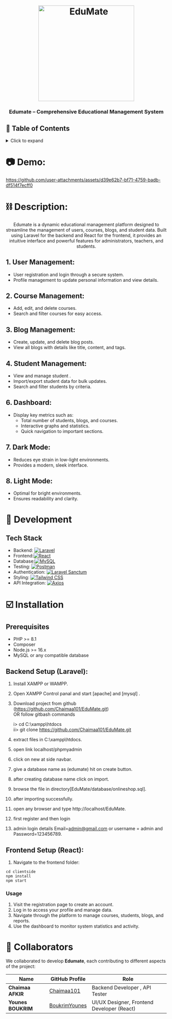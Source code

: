 <h1 align="center">
	<img
		width="300"
		alt="EduMate"
		src="https://github.com/Chaimaa101/EduMate/blob/master/clientside/public/img/logo.jpg?raw=true">
</h1>

<h3 align="center">
	Edumate – Comprehensive Educational Management System
</h3>

## 📖 Table of Contents

<details>
<summary>Click to expand</summary>

- [📖 Table of Contents](#-table-of-contents)
- [📷Demo](#-Demo) 
- [⛓ Description ](#-description)
    - [User Management ](#User-Management)
    - [Course Management ](#Course-Management)
    - [Blog Management ](#Blog-Management)
    - [Student Management ](#Student-Management)
    - [Dashboard](#Dashboard)
    - [Dark Mode](#Dark-Mode)
- [🔨 Development](#-development)
    - [Tech Stack](#tech-stack)
- [☑️ Installation](#Installation)
    - [Prerequisites ](#Prerequisites)
    - [Backend Setup (Laravel ](#Backend-Setup-(Laravel))
    - [Frontend Setup (React) ](#Frontend-Setup-(React))
    - [Usage ](#Usage)
-[🤝 Collaborators](#Collaborators)
</details>

# 📷 Demo: 

https://github.com/user-attachments/assets/d39e62b7-bf71-4759-badb-df514f7ecff0



# ⛓ Description:

<p align="center">
	Edumate is a dynamic educational management platform designed to streamline the management of users, courses, blogs, and student data. Built using Laravel for the backend and React for the frontend, it provides an intuitive interface and powerful features for administrators, teachers, and students.
</p>

## 1. User Management:
- User registration and login through a secure system.
- Profile management to update personal information and view details.
## 2. Course Management:
- Add, edit, and delete courses.
- Search and filter courses for easy access.

## 3. Blog Management:
- Create, update, and delete blog posts.
- View all blogs with details like title, content, and tags.
## 4. Student Management:
- View and manage student .
- Import/export student data for bulk updates.
- Search and filter students by criteria.
## 6. Dashboard:
- Display key metrics such as:
    - Total number of students, blogs, and courses.
    - Interactive graphs and statistics.
    - Quick navigation to important sections.

## 7. Dark Mode:
- Reduces eye strain in low-light environments.
- Provides a modern, sleek interface.
## 8. Light Mode:
- Optimal for bright environments.
- Ensures readability and clarity.

# 🔨 Development

## Tech Stack 
- Backend: [![Laravel](https://img.shields.io/badge/Laravel-11-red?style=flat-square&logo=laravel&logoColor=white)](https://laravel.com/)
- Frontend:[![React](https://img.shields.io/badge/React-18-blue?style=flat-square&logo=react&logoColor=white)](https://reactjs.org/)
- Database:[![MySQL](https://img.shields.io/badge/MySQL-Database-orange?style=flat-square&logo=mysql&logoColor=white)](https://www.mysql.com/)
- Testing: [![Postman](https://img.shields.io/badge/Postman-API%20Testing-orange?style=flat-square&logo=postman&logoColor=white)](https://www.postman.com/)
- Authentication: [![Laravel Sanctum](https://img.shields.io/badge/Auth-Laravel%20Sanctum-red?style=flat-square&logo=laravel&logoColor=white)](https://laravel.com/docs/10.x/sanctum)
- Styling: [![Tailwind CSS](https://img.shields.io/badge/TailwindCSS-Styling-teal?style=flat-square&logo=tailwindcss&logoColor=white)](https://tailwindcss.com/)
- API Integration: [![Axios](https://img.shields.io/badge/Axios-API%20Integration-lightgrey?style=flat-square)](https://axios-http.com/)

# ☑️ Installation

## Prerequisites
- PHP >= 8.1
- Composer
- Node.js >= 16.x
- MySQL or any compatible database


## Backend Setup (Laravel):

1. Install XAMPP or WAMPP.

2. Open XAMPP Control panal and start [apache] and [mysql] .

3. Download project from github (https://github.com/Chaimaa101/EduMate.git)  
    OR follow gitbash commands
    
    i> cd C:\\xampp\htdocs\
     ii> git clone https://github.com/Chaimaa101/EduMate.git
    
4. extract files in C:\\xampp\htdocs\.

5. open link localhost/phpmyadmin

6. click on new at side navbar.

7. give a database name as (edumate) hit on create button.

8. after creating database name click on import.

9. browse the file in directory[EduMate/database/onlineshop.sql].

10. after importing successfully.

11. open any browser and type http://localhost/EduMate.

12. first register and then login

13. admin login details  Email=admin@gmail.com or username = admin and Password=123456789.

## Frontend Setup (React):
1. Navigate to the frontend folder:
```shell
cd clientside
npm install
npm start
```

### Usage
1. Visit the registration page to create an account.
2. Log in to access your profile and manage data.
3. Navigate through the platform to manage courses, students, blogs, and reports.
4. Use the dashboard to monitor system statistics and activity.

# 🤝 Collaborators

We collaborated to develop **Edumate**, each contributing to different aspects of the project:

| Name                | GitHub Profile                                      | Role                                                |
|-------------------- |---------------------------------------------------- |---------------------------------------------------- |
| **Chaimaa AFKIR**   | [Chaimaa101](https://github.com/Chaimaa101)         | Backend Developer , API Tester                      |
| **Younes BOUKRIM**  | [BoukrimYounes](https://github.com/BoukrimYounes)   | UI/UX Designer, Frontend Developer (React)          |

